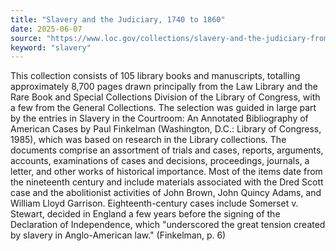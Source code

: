 ```yaml
---
title: "Slavery and the Judiciary, 1740 to 1860"
date: 2025-06-07
source: "https://www.loc.gov/collections/slavery-and-the-judiciary-from-1740-to-1860/about-this-collection/"
keyword: "slavery"
---
```


This collection consists of 105 library books and manuscripts, totalling approximately 8,700 pages drawn principally from the Law Library and the Rare Book and Special Collections Division of the Library of Congress, with a few from the General Collections. The selection was guided in large part by the entries in Slavery in the Courtroom: An Annotated Bibliography of American Cases by Paul Finkelman (Washington, D.C.: Library of Congress, 1985), which was based on research in the Library collections. The documents comprise an assortment of trials and cases, reports, arguments, accounts, examinations of cases and decisions, proceedings, journals, a letter, and other works of historical importance. Most of the items date from the nineteenth century and include materials associated with the Dred Scott case and the abolitionist activities of John Brown, John Quincy Adams, and William Lloyd Garrison. Eighteenth-century cases include Somerset v. Stewart, decided in England a few years before the signing of the Declaration of Independence, which "underscored the great tension created by slavery in Anglo-American law." (Finkelman, p. 6)

